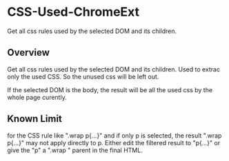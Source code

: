 # CSS-Used-ChromeExt
Get all css rules used by the selected DOM and its children.

## Overview
Get all css rules used by the selected DOM and its children. Used to extrac only the used CSS. So the unused css will be left out.

If the selected DOM is the body, the result will be all the used css by the whole page curently.

## Known Limit
for the CSS rule like ".wrap p{...}" and if only p is selected, the result ".wrap p{...}" may not apply directly to p. Either edit the filtered result to "p{...}" or give the "p" a ".wrap " parent in the final HTML.
